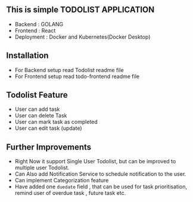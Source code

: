 ## This is simple TODOLIST APPLICATION

- Backend : GOLANG
- Frontend : React 
- Deployment : Docker and Kubernetes(Docker Desktop)


## Installation

- For Backend setup read Todolist readme file
- For Frontend setup read todo-frontend readme file

## Todolist Feature
- User can add task
- User can delete Task
- User can mark task as completed
- User can edit task (update)

## Further Improvements
- Right Now it support Single User Todolist, but can be improved to multiple user Todolist.
- Can Also add Notification Service to schedule notification to the user.
- Can implement Categorization feature
- Have added one `duedate` field , that can be used for task prioritisation, remind user of overdue task , future task etc.

